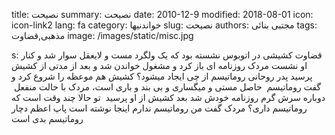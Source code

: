 title: نصیحت
summary: نصیحت
date: 2010-12-9
modified: 2018-08-01
icon:  icon-link2
lang: fa
category: خواندنیها
slug: نصیحت
authors: مجتبی بنائی
tags: مذهبی,قضاوت
image: /images/static/misc.jpg

s: قضاوت کشیشی در اتوبوس نشسته بود که یک ولگرد مست و لایعقل سوار شد و کنار او نشست مردک روزنامه ای باز کرد و مشغول خواندن شد و بعد از مدتی از کشیش پرسید پدر روحانی روماتیسم از چی ایجاد میشود؟ کشیش هم موعظه را شروع کرد و گفت روماتیسم  حاصل مستی و میگساری و بی بند و باری است، مردک با حالت منفعل  دوباره سرش گرم روزنامه خودش شد بعد کشیش از او پرسید  تو حالا چند وقت است که روماتیسم داری؟ مردک گفت من روماتیسم ندارم اینجا نوشته است پاپ اعظم دچار روماتیسم بدی است